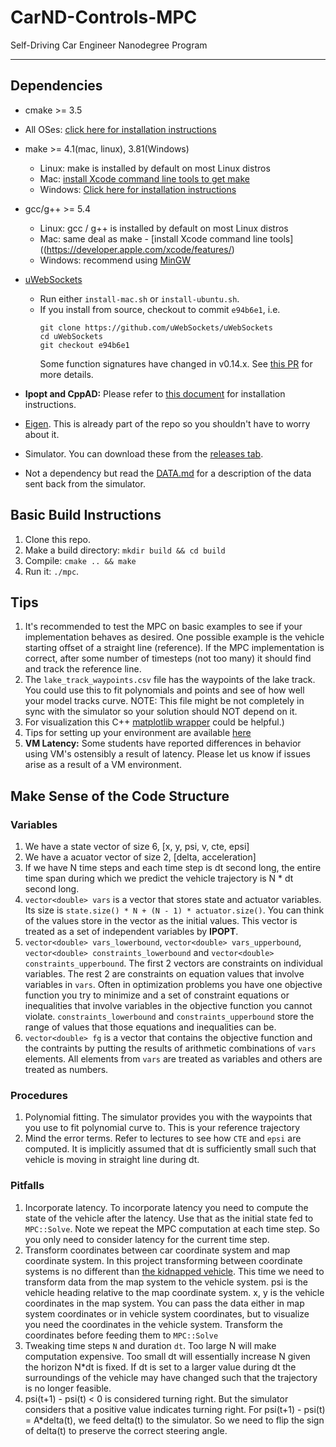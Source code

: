 # CarND-Controls-MPC
Self-Driving Car Engineer Nanodegree Program

---

## Dependencies

* cmake >= 3.5
 * All OSes: [click here for installation instructions](https://cmake.org/install/)
* make >= 4.1(mac, linux), 3.81(Windows)
  * Linux: make is installed by default on most Linux distros
  * Mac: [install Xcode command line tools to get make](https://developer.apple.com/xcode/features/)
  * Windows: [Click here for installation instructions](http://gnuwin32.sourceforge.net/packages/make.htm)
* gcc/g++ >= 5.4
  * Linux: gcc / g++ is installed by default on most Linux distros
  * Mac: same deal as make - [install Xcode command line tools]((https://developer.apple.com/xcode/features/)
  * Windows: recommend using [MinGW](http://www.mingw.org/)
* [uWebSockets](https://github.com/uWebSockets/uWebSockets)
  * Run either `install-mac.sh` or `install-ubuntu.sh`.
  * If you install from source, checkout to commit `e94b6e1`, i.e.
    ```
    git clone https://github.com/uWebSockets/uWebSockets
    cd uWebSockets
    git checkout e94b6e1
    ```
    Some function signatures have changed in v0.14.x. See [this PR](https://github.com/udacity/CarND-MPC-Project/pull/3) for more details.

* **Ipopt and CppAD:** Please refer to [this document](https://github.com/udacity/CarND-MPC-Project/blob/master/install_Ipopt_CppAD.md) for installation instructions.
* [Eigen](http://eigen.tuxfamily.org/index.php?title=Main_Page). This is already part of the repo so you shouldn't have to worry about it.
* Simulator. You can download these from the [releases tab](https://github.com/udacity/self-driving-car-sim/releases).
* Not a dependency but read the [DATA.md](./DATA.md) for a description of the data sent back from the simulator.


## Basic Build Instructions

1. Clone this repo.
2. Make a build directory: `mkdir build && cd build`
3. Compile: `cmake .. && make`
4. Run it: `./mpc`.

## Tips

1. It's recommended to test the MPC on basic examples to see if your implementation behaves as desired. One possible example
is the vehicle starting offset of a straight line (reference). If the MPC implementation is correct, after some number of timesteps
(not too many) it should find and track the reference line.
2. The `lake_track_waypoints.csv` file has the waypoints of the lake track. You could use this to fit polynomials and points and see of how well your model tracks curve. NOTE: This file might be not completely in sync with the simulator so your solution should NOT depend on it.
3. For visualization this C++ [matplotlib wrapper](https://github.com/lava/matplotlib-cpp) could be helpful.)
4.  Tips for setting up your environment are available [here](https://classroom.udacity.com/nanodegrees/nd013/parts/40f38239-66b6-46ec-ae68-03afd8a601c8/modules/0949fca6-b379-42af-a919-ee50aa304e6a/lessons/f758c44c-5e40-4e01-93b5-1a82aa4e044f/concepts/23d376c7-0195-4276-bdf0-e02f1f3c665d)
5. **VM Latency:** Some students have reported differences in behavior using VM's ostensibly a result of latency.  Please let us know if issues arise as a result of a VM environment.


## Make Sense of the Code Structure
### Variables
1. We have a state vector of size 6, [x, y, psi, v, cte, epsi]
2. We have a acuator vector of size 2, [delta, acceleration]
3. If we have N time steps and each time step is dt second long, the entire time span during which we predict the vehicle trajectory is N * dt second long.
4. `vector<double> vars` is a vector that stores state and actuator variables. Its size is `state.size() * N + (N - 1) * actuator.size()`. You can think of the values store in the vector as the initial values. This vector is treated as a set of independent variables by **IPOPT**.
5. `vector<double> vars_lowerbound`, `vector<double> vars_upperbound`, `vector<double> constraints_lowerbound` and `vector<double> constraints_upperbound`. The first 2 vectors are constraints on individual variables. The rest 2 are constraints on equation values that involve variables in `vars`. Often in optimization problems you have one objective function you try to minimize and a set of constraint equations or inequalities
 that involve variables in the objective function you cannot violate. `constraints_lowerbound` and `constraints_upperbound` store the range of values that those equations and inequalities can be.
 6. `vector<double> fg` is a vector that contains the objective function and the contraints by putting the results of arithmetic combinations of `vars` elements. All elements from `vars` are treated as variables and others are treated as numbers. 

### Procedures
1. Polynomial fitting. The simulator provides you with the waypoints that you use to fit polynomial curve to. This is your reference trajectory
2. Mind the error terms. Refer to lectures to see how `CTE` and `epsi` are computed. It is implicitly assumed that dt is sufficiently small such that vehicle is moving in straight line during dt.

### Pitfalls
1. Incorporate latency. To incorporate latency you need to compute the state of the vehicle after the latency. Use that as the initial state fed to `MPC::Solve`. Note we repeat the MPC computation at each time step. So you only need to consider latency for the current time step.
2. Transform coordinates between car coordinate system and map coordinate system. In this project transforming between coordinate systems is no different than [the kidnapped vehicle](https://github.com/Xiaohong-Deng/CarND-Kidnapped-Vehicle-Project). This time we need to transform data from the map system to the vehicle system. psi is the vehicle heading relative to the map coordinate system. x, y is the vehicle coordinates in the map system. You can pass the data either in map system coordinates or in vehicle system coordinates, but to visualize you need the coordinates in
the vehicle system. Transform the coordinates before feeding them to `MPC::Solve`
3. Tweaking time steps `N` and duration `dt`. Too large N will make computation expensive. Too small dt will essentially increase N given the horizon N*dt is fixed. If dt is set to a larger value during dt the surroundings of the vehicle may have changed such that the trajectory is no longer feasible.
4. psi(t+1) - psi(t) < 0 is considered turning right. But the simulator considers that a positive value indicates turning right. For psi(t+1) - psi(t) = A*delta(t), we feed delta(t) to the simulator. So we need to flip the sign of delta(t) to preserve the correct steering angle.

